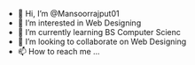 - 👋 Hi, I’m @Mansoorrajput01
- 👀 I’m interested in Web Designing
- 🌱 I’m currently learning BS Computer Scienc
- 💞️ I’m looking to collaborate on Web Designing
- 📫 How to reach me ...

<!---
Mansoorrajput01/Mansoorrajput01 is a ✨ special ✨ repository because its `README.md` (this file) appears on your GitHub profile.
You can click the Preview link to take a look at your changes.
--->

